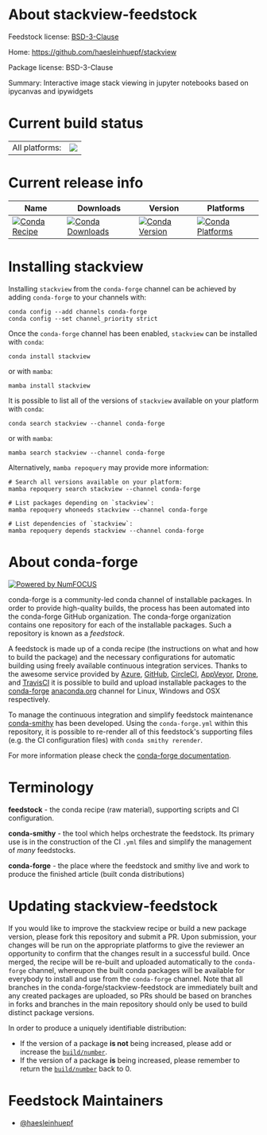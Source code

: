 About stackview-feedstock
=========================

Feedstock license: [BSD-3-Clause](https://github.com/conda-forge/stackview-feedstock/blob/main/LICENSE.txt)

Home: https://github.com/haesleinhuepf/stackview

Package license: BSD-3-Clause

Summary: Interactive image stack viewing in jupyter notebooks based on ipycanvas and ipywidgets

Current build status
====================


<table><tr><td>All platforms:</td>
    <td>
      <a href="https://dev.azure.com/conda-forge/feedstock-builds/_build/latest?definitionId=16829&branchName=main">
        <img src="https://dev.azure.com/conda-forge/feedstock-builds/_apis/build/status/stackview-feedstock?branchName=main">
      </a>
    </td>
  </tr>
</table>

Current release info
====================

| Name | Downloads | Version | Platforms |
| --- | --- | --- | --- |
| [![Conda Recipe](https://img.shields.io/badge/recipe-stackview-green.svg)](https://anaconda.org/conda-forge/stackview) | [![Conda Downloads](https://img.shields.io/conda/dn/conda-forge/stackview.svg)](https://anaconda.org/conda-forge/stackview) | [![Conda Version](https://img.shields.io/conda/vn/conda-forge/stackview.svg)](https://anaconda.org/conda-forge/stackview) | [![Conda Platforms](https://img.shields.io/conda/pn/conda-forge/stackview.svg)](https://anaconda.org/conda-forge/stackview) |

Installing stackview
====================

Installing `stackview` from the `conda-forge` channel can be achieved by adding `conda-forge` to your channels with:

```
conda config --add channels conda-forge
conda config --set channel_priority strict
```

Once the `conda-forge` channel has been enabled, `stackview` can be installed with `conda`:

```
conda install stackview
```

or with `mamba`:

```
mamba install stackview
```

It is possible to list all of the versions of `stackview` available on your platform with `conda`:

```
conda search stackview --channel conda-forge
```

or with `mamba`:

```
mamba search stackview --channel conda-forge
```

Alternatively, `mamba repoquery` may provide more information:

```
# Search all versions available on your platform:
mamba repoquery search stackview --channel conda-forge

# List packages depending on `stackview`:
mamba repoquery whoneeds stackview --channel conda-forge

# List dependencies of `stackview`:
mamba repoquery depends stackview --channel conda-forge
```


About conda-forge
=================

[![Powered by
NumFOCUS](https://img.shields.io/badge/powered%20by-NumFOCUS-orange.svg?style=flat&colorA=E1523D&colorB=007D8A)](https://numfocus.org)

conda-forge is a community-led conda channel of installable packages.
In order to provide high-quality builds, the process has been automated into the
conda-forge GitHub organization. The conda-forge organization contains one repository
for each of the installable packages. Such a repository is known as a *feedstock*.

A feedstock is made up of a conda recipe (the instructions on what and how to build
the package) and the necessary configurations for automatic building using freely
available continuous integration services. Thanks to the awesome service provided by
[Azure](https://azure.microsoft.com/en-us/services/devops/), [GitHub](https://github.com/),
[CircleCI](https://circleci.com/), [AppVeyor](https://www.appveyor.com/),
[Drone](https://cloud.drone.io/welcome), and [TravisCI](https://travis-ci.com/)
it is possible to build and upload installable packages to the
[conda-forge](https://anaconda.org/conda-forge) [anaconda.org](https://anaconda.org/)
channel for Linux, Windows and OSX respectively.

To manage the continuous integration and simplify feedstock maintenance
[conda-smithy](https://github.com/conda-forge/conda-smithy) has been developed.
Using the ``conda-forge.yml`` within this repository, it is possible to re-render all of
this feedstock's supporting files (e.g. the CI configuration files) with ``conda smithy rerender``.

For more information please check the [conda-forge documentation](https://conda-forge.org/docs/).

Terminology
===========

**feedstock** - the conda recipe (raw material), supporting scripts and CI configuration.

**conda-smithy** - the tool which helps orchestrate the feedstock.
                   Its primary use is in the construction of the CI ``.yml`` files
                   and simplify the management of *many* feedstocks.

**conda-forge** - the place where the feedstock and smithy live and work to
                  produce the finished article (built conda distributions)


Updating stackview-feedstock
============================

If you would like to improve the stackview recipe or build a new
package version, please fork this repository and submit a PR. Upon submission,
your changes will be run on the appropriate platforms to give the reviewer an
opportunity to confirm that the changes result in a successful build. Once
merged, the recipe will be re-built and uploaded automatically to the
`conda-forge` channel, whereupon the built conda packages will be available for
everybody to install and use from the `conda-forge` channel.
Note that all branches in the conda-forge/stackview-feedstock are
immediately built and any created packages are uploaded, so PRs should be based
on branches in forks and branches in the main repository should only be used to
build distinct package versions.

In order to produce a uniquely identifiable distribution:
 * If the version of a package **is not** being increased, please add or increase
   the [``build/number``](https://docs.conda.io/projects/conda-build/en/latest/resources/define-metadata.html#build-number-and-string).
 * If the version of a package **is** being increased, please remember to return
   the [``build/number``](https://docs.conda.io/projects/conda-build/en/latest/resources/define-metadata.html#build-number-and-string)
   back to 0.

Feedstock Maintainers
=====================

* [@haesleinhuepf](https://github.com/haesleinhuepf/)

